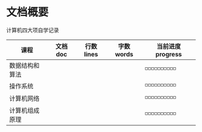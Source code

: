 # 文档概要
计算机四大项自学记录

| 课程                                                     | 文档 doc | 󠁫󠁩行数 lines | 字数 words | 当前进度 progress  |
| -------------------------------------------------------- | ---------- | ---------------- | ------------- | -------------------- |
| 数据结构和算法          |          |                |           | ◽◽◽◽◽◽◽◽◽◽ |
| 操作系统                          |          |            |            | ◽◽◽◽◽◽◽◽◽◽ |
| 计算机网络                        |            |                  |               | ◽◽◽◽◽◽◽◽◽◽ |
| 计算机组成原理  |            |                  |               |  ◽◽◽◽◽◽◽◽◽◽ |
